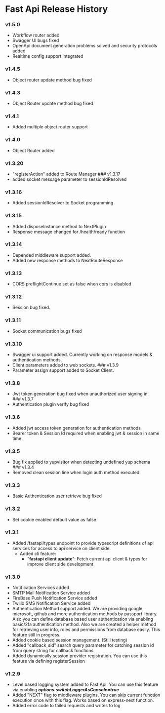 # Fast Api Release History
### v1.5.0
- Workflow router added
- Swagger UI bugs fixed
- OpenApi document generation problems solved and security protocols added
- Realtime config support integrated
### v1.4.5
- Object router update method bug fixed
### v1.4.3
- Object Router update method bug fixed
### v1.4.1
- Added multiple object router support
### v1.4.0
- Object Router added
### v1.3.20
- "registerAction" added to Route Manager
### v1.3.17
- added socket message parameter to sessionIdResolved
### v1.3.16
- Added sessionIdResolver to Socket programming
### v1.3.15
- Added disposeInstance method to NextPlugin
- Response message changed for /health/ready function 
### v1.3.14
- Depended middleware support added.
- Added new response methods to NextRouteResponse
### v1.3.13
- CORS preflightContinue set as false when cors is disabled
### v1.3.12
- Session bug fixed.
### v1.3.11
- Socket communication bugs fixed
### v1.3.10
- Swagger ui support added. Currently working on response models & authentication methods.
- Client parameters added to web sockets.
### v1.3.9
- Parameter assign support added to Socket Client.
### v1.3.8
- Jwt token generation bug fixed when unauthorized user signing in.
### v1.3.7
- Authentication plugin verify bug fixed
### v1.3.6
- Added jwt access token generation for authentication methods
- Bearer token & Session Id required when enabling jwt & session in same time
### v1.3.5
- Bug fix applied to yupvisitor when detecting undefined yup schema
### v1.3.4
- Removed clean session line when login auth method executed.
### v1.3.3
- Basic Authentication user retrieve bug fixed
### v1.3.2
- Set cookie enabled default value as false
### v1.3.1
- Added /fastapi/types endpoint to provide typescript definitions of api services for access to api service on client side.
    - Added cli feature:
        - "**fastapi client update**": Fetch current api client & types for improve client side development
### v1.3.0
- Notification Services added
- SMTP Mail Notification Service added
- FireBase Push Notification Service added
- Twilio SMS Notification Service added
- Authentication Method support added. We are providing google, microsoft, github and more authentication methods by passport library. Also you can define database based user authentication via enabling basic/2fa authentication method. Also we are created a helper method for retrieving user info, roles and permissions from database easily. This feature still in progress.
- Added cookie based session management. (Still testing)
- Added "callback_sid" search query parameter for catching session id from query string for callback functions
- Added dynamically session provider registration. You can use this feature via defining registerSession
### v1.2.9
- Level based logging system added to Fast Api. You can use this feature via enabling ***options.switchLoggerAsConsole=true***
- Added "NEXT" flag to middleware plugins. You can skip current function execution once with this flag. Works based on express-next function.
- Added error code to failed requests and writes to log